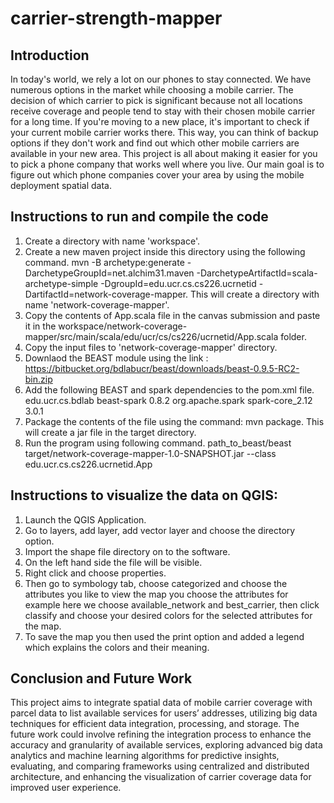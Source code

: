 # carrier-strength-mapper

## Introduction
In today's world, we rely a lot on our phones to stay connected. We have numerous options in the
market while choosing a mobile carrier. The decision of which carrier to pick is significant because not
all locations receive coverage and people tend to stay with their chosen mobile carrier for a long time.
If you're moving to a new place, it's important to check if your current mobile carrier works there. This
way, you can think of backup options if they don't work and find out which other mobile carriers are
available in your new area. This project is all about making it easier for you to pick a phone company
that works well where you live. Our main goal is to figure out which phone companies cover your area
by using the mobile deployment spatial data.



## Instructions to run and compile the code

1. Create a directory with name 'workspace'.
2. Create a new maven project inside this directory using the following command. 
       mvn -B archetype:generate -DarchetypeGroupId=net.alchim31.maven -DarchetypeArtifactId=scala-archetype-simple -DgroupId=edu.ucr.cs.cs226.ucrnetid -DartifactId=network-coverage-mapper. This will create a directory with name 'network-coverage-mapper'.
3. Copy the contents of App.scala file in the canvas submission and paste it in the workspace/network-coverage-mapper/src/main/scala/edu/ucr/cs/cs226/ucrnetid/App.scala folder.
4. Copy the input files to 'network-coverage-mapper' directory.
5. Downlaod the BEAST module using the link : https://bitbucket.org/bdlabucr/beast/downloads/beast-0.9.5-RC2-bin.zip
6. Add the following BEAST and spark dependencies to the pom.xml file.
            <dependency>
                <groupId>edu.ucr.cs.bdlab</groupId>
                <artifactId>beast-spark</artifactId>
                <version>0.8.2</version>
            </dependency>
            <dependency>
                <groupId>org.apache.spark</groupId>
                <artifactId>spark-core_2.12</artifactId>
                <version>3.0.1</version>
            </dependency>
7. Package the contents of the file using the command: mvn package. This will create a jar file in the target directory.
8. Run the program using following command.
        path_to_beast/beast target/network-coverage-mapper-1.0-SNAPSHOT.jar --class edu.ucr.cs.cs226.ucrnetid.App

## Instructions to visualize the data on QGIS:

1. Launch the QGIS Application.
2. Go to layers, add layer, add vector layer and choose the directory option.
3. Import the shape file directory on to the software.
4. On the left hand side the file will be visible.
5. Right click and choose properties.
6. Then go to symbology tab, choose categorized and choose the attributes you like to view the map you choose the attributes for example here we choose available_network and best_carrier, then click classify and choose your desired colors for the selected attributes for the map.
7. To save the map you then used the print option and added a legend which explains the colors and their meaning.

## Conclusion and Future Work
This project aims to integrate spatial data of mobile carrier coverage with parcel data to list available services for users’ addresses, utilizing big data techniques for efficient data integration, processing, and storage. The future work could involve refining the integration process to enhance the accuracy and granularity of available services, exploring advanced big data analytics and machine learning algorithms for predictive insights, evaluating, and comparing frameworks using centralized and distributed architecture, and enhancing the visualization of carrier coverage data for improved user experience.
